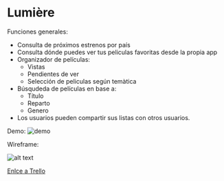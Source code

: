 # Lumière

Funciones generales:
- Consulta de próximos estrenos por país
- Consulta dónde puedes ver tus peliculas favoritas desde la propia app
- Organizador de películas: 
  - Vistas
  - Pendientes de ver
  - Selección de peliculas según temàtica
- Búsqudeda de películas en base a:
  - Título
  - Reparto
  - Genero 
- Los usuarios pueden compartir sus listas con otros usuarios. 

Demo:
![demo](https://imgur.com/cOx9LVn)

Wireframe:

![alt text](https://i.imgur.com/x8gEvrl.png)

[Enlce a Trello](https://trello.com/b/WqRxIBP1/lumi%C3%A8re)
